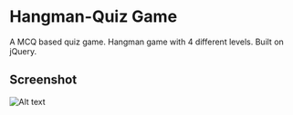 # Hangman-Quiz Game
A MCQ based quiz game. Hangman game with 4 different levels. Built on jQuery.

## Screenshot
![Alt text](https://drive.google.com/uc?export=view&id=1Hsw6zuZ0cIW-OflwMm2OhRg84P2jGJml)

